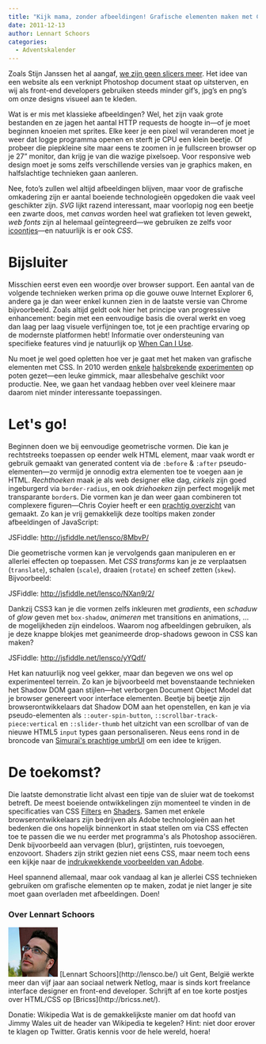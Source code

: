 ```yaml
---
title: "Kijk mama, zonder afbeeldingen! Grafische elementen maken met CSS"
date: 2011-12-13
author: Lennart Schoors
categories: 
  - Adventskalender
---
```

Zoals Stijn Janssen het al aangaf, [we zijn geen slicers meer](/blog/2011/12/waarom-een-slicer-een-front-end-developer-is-geworden). Het idee van een website als een verknipt Photoshop document staat op uitsterven, en wij als front-end developers gebruiken steeds minder gif’s, jpg’s en png’s om onze designs visueel aan te kleden.

Wat is er mis met klassieke afbeeldingen? Wel, het zijn vaak grote bestanden en ze jagen het aantal HTTP requests de hoogte in—of je moet beginnen knoeien met sprites. Elke keer je een pixel wil veranderen moet je weer dat logge programma openen en sterft je CPU een klein beetje. Of probeer die piepkleine site maar eens te zoomen in je fullscreen browser op je 27” monitor, dan krijg je van die wazige pixelsoep. Voor responsive web design moet je soms zelfs verschillende versies van je graphics maken, en halfslachtige technieken gaan aanleren.

Nee, foto’s zullen wel altijd afbeeldingen blijven, maar voor de grafische omkadering zijn er aantal boeiende technologieën opgedoken die vaak veel geschikter zijn. *SVG* lijkt razend interessant, maar voorlopig nog een beetje een zwarte doos, met *canvas* worden heel wat grafieken tot leven gewekt, *web fonts* zijn al helemaal geïntegreerd—we gebruiken ze zelfs voor [icoontjes](http://css-tricks.com/examples/IconFont/)—en natuurlijk is er ook *CSS*.

# Bijsluiter

Misschien eerst even een woordje over browser support. Een aantal van de volgende technieken werken prima op die gouwe ouwe Internet Explorer 6, andere ga je dan weer enkel kunnen zien in de laatste versie van Chrome bijvoorbeeld. Zoals altijd geldt ook hier het principe van progressive enhancement: begin met een eenvoudige basis die overal werkt en voeg dan laag per laag visuele verfijningen toe, tot je een prachtige ervaring op de modernste platformen hebt! Informatie over ondersteuning van specifieke features vind je natuurlijk op [When Can I Use](http://www.caniuse.com/).

Nu moet je wel goed opletten hoe ver je gaat met het maken van grafische elementen met CSS. In 2010 werden [enkele](http://desandro.com/articles/opera-logo-css) [halsbrekende](http://graphicpeel.com/cssiosicons) [experimenten](http://lensco.be/2010/04/04/css-world-clocks) op poten gezet—een leuke gimmick, maar allesbehalve geschikt voor productie. Nee, we gaan het vandaag hebben over veel kleinere maar daarom niet minder interessante toepassingen.

# Let's go!

Beginnen doen we bij eenvoudige geometrische vormen. Die kan je rechtstreeks toepassen op eender welk HTML element, maar vaak wordt er gebruik gemaakt van generated content via de `:before` & `:after` pseudo-elementen—zo vermijd je onnodig extra elementen toe te voegen aan je HTML. *Rechthoeken* maak je als web designer elke dag, *cirkels* zijn goed ingeburgerd via `border-radius`, en ook *driehoeken* zijn perfect mogelijk met transparante `border`s. Die vormen kan je dan weer gaan combineren tot complexere figuren—Chris Coyier heeft er een [prachtig overzicht](http://css-tricks.com/examples/ShapesOfCSS) van gemaakt. Zo kan je vrij gemakkelijk deze tooltips maken zonder afbeeldingen of JavaScript:

JSFiddle: <http://jsfiddle.net/lensco/8MbvP/>

Die geometrische vormen kan je vervolgends gaan manipuleren en er allerlei effecten op toepassen. Met *CSS transforms* kan je ze verplaatsen (`translate`), schalen (`scale`), draaien (`rotate`) en scheef zetten (`skew`). Bijvoorbeeld:

JSFiddle: <http://jsfiddle.net/lensco/NXan9/2/>

Dankzij CSS3 kan je die vormen zelfs inkleuren met *gradients*, een *schaduw* of *glow* geven met `box-shadow`, *animeren* met transitions en animations, … de mogelijkheden zijn eindeloos. Waarom nog afbeeldingen gebruiken, als je deze knappe blokjes met geanimeerde drop-shadows gewoon in CSS kan maken?

JSFiddle: <http://jsfiddle.net/lensco/yYQdf/>

Het kan natuurlijk nog veel gekker, maar dan begeven we ons wel op experimenteel terrein. Zo kan je bijvoorbeeld met bovenstaande technieken het Shadow DOM gaan stijlen—het verborgen Document Object Model dat je browser genereert voor interface elementen. Beetje bij beetje zijn browserontwikkelaars dat Shadow DOM aan het openstellen, en kan je via pseudo-elementen als `::outer-spin-button`, `::scrollbar-track-piece:vertical` en `::slider-thumb` het uitzicht van een scrollbar of van de nieuwe HTML5 `input` types gaan personaliseren. Neus eens rond in de broncode van [Simurai's prachtige umbrUI](http://lab.simurai.com/css/umbrui/) om een idee te krijgen.

# De toekomst?

Die laatste demonstratie licht alvast een tipje van de sluier wat de toekomst betreft. De meest boeiende ontwikkelingen zijn momenteel te vinden in de specificaties van CSS [Filters](https://dvcs.w3.org/hg/FXTF/raw-file/tip/filters/Filters.src.html) en [Shaders](https://dvcs.w3.org/hg/FXTF/raw-file/tip/custom/index.html). Samen met enkele browserontwikkelaars zijn bedrijven als Adobe technologieën aan het bedenken die ons hopelijk binnenkort in staat stellen om via CSS effecten toe te passen die we nu eerder met programma's als Photoshop associëren. Denk bijvoorbeeld aan vervagen (blur), grijstinten, ruis toevoegen, enzovoort. Shaders zijn strikt gezien niet eens CSS, maar neem toch eens een kijkje naar de [indrukwekkende voorbeelden van Adobe](http://www.adobe.com/devnet/html5/articles/css-shaders.html).

Heel spannend allemaal, maar ook vandaag al kan je allerlei CSS technieken gebruiken om grafische elementen op te maken, zodat je niet langer je site moet gaan overladen met afbeeldingen. Doen!

### Over Lennart Schoors
<img src="/_img/2011/12/lennart-schoors.jpg" alt="Foto van lennart schoors uit 2011" class="floating-portrait" /> 
[Lennart Schoors](http://lensco.be/) uit Gent, België werkte meer dan vijf jaar aan sociaal netwerk Netlog, maar is sinds kort freelance interface designer en front-end developer. Schrijft af en toe korte postjes over HTML/CSS op [Bricss](http://bricss.net/).

Donatie: Wikipedia
Wat is de gemakkelijkste manier om dat hoofd van Jimmy Wales uit de header van Wikipedia te kegelen? Hint: niet door erover te klagen op Twitter. Gratis kennis voor de hele wereld, hoera!
